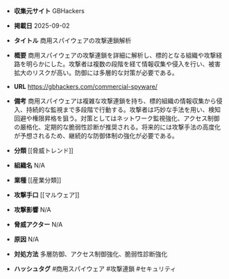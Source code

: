 - **収集元サイト**
GBHackers

- **掲載日**
2025-09-02

- **タイトル**
商用スパイウェアの攻撃連鎖解析

- **概要**
商用スパイウェアの攻撃連鎖を詳細に解析し、標的となる組織や攻撃経路を明らかにした。攻撃者は複数の段階を経て情報収集や侵入を行い、被害拡大のリスクが高い。防御には多層的な対策が必要である。

- **URL**
https://gbhackers.com/commercial-spyware/

- **備考**
商用スパイウェアは複雑な攻撃連鎖を持ち、標的組織の情報収集から侵入、持続的な監視まで多段階で行動する。攻撃者は巧妙な手法を用い、検知回避や権限昇格を狙う。対策としてはネットワーク監視強化、アクセス制御の厳格化、定期的な脆弱性診断が推奨される。将来的には攻撃手法の高度化が予想されるため、継続的な防御体制の強化が必要である。

- **分類**
[[脅威トレンド]]

- **組織名**
N/A

- **業種**
[[産業分類]]

- **攻撃手口**
[[マルウェア]]

- **攻撃影響**
N/A

- **脅威アクター**
N/A

- **原因**
N/A

- **対処方法**
多層防御、アクセス制御強化、脆弱性診断強化

- **ハッシュタグ**
#商用スパイウェア #攻撃連鎖 #セキュリティ
